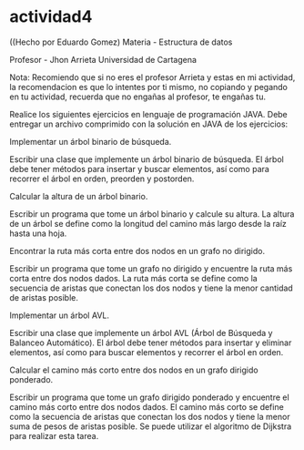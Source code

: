 # actividad4
((Hecho por Eduardo Gomez) Materia - Estructura de datos

Profesor - Jhon Arrieta
Universidad de Cartagena

Nota: Recomiendo que si no eres el profesor Arrieta y estas en mi actividad, la recomendacion es que lo intentes por ti mismo, no copiando y pegando en tu actividad, recuerda que no engañas al profesor, te engañas tu.

Realice los siguientes ejercicios en lenguaje de programación JAVA. Debe entregar un archivo comprimido con la solución en JAVA de los ejercicios:

Implementar un árbol binario de búsqueda.

Escribir una clase que implemente un árbol binario de búsqueda. El árbol debe tener métodos para insertar y buscar elementos, así como para recorrer el árbol en orden, preorden y postorden.

 

Calcular la altura de un árbol binario.

Escribir un programa que tome un árbol binario y calcule su altura. La altura de un árbol se define como la longitud del camino más largo desde la raíz hasta una hoja.

 

Encontrar la ruta más corta entre dos nodos en un grafo no dirigido.

Escribir un programa que tome un grafo no dirigido y encuentre la ruta más corta entre dos nodos dados. La ruta más corta se define como la secuencia de aristas que conectan los dos nodos y tiene la menor cantidad de aristas posible.

 

Implementar un árbol AVL.

Escribir una clase que implemente un árbol AVL (Árbol de Búsqueda y Balanceo Automático). El árbol debe tener métodos para insertar y eliminar elementos, así como para buscar elementos y recorrer el árbol en orden.

 

Calcular el camino más corto entre dos nodos en un grafo dirigido ponderado.

Escribir un programa que tome un grafo dirigido ponderado y encuentre el camino más corto entre dos nodos dados. El camino más corto se define como la secuencia de aristas que conectan los dos nodos y tiene la menor suma de pesos de aristas posible. Se puede utilizar el algoritmo de Dijkstra para realizar esta tarea.

